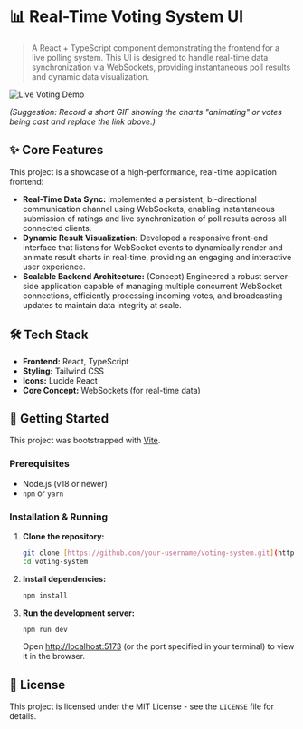 # 📊 Real-Time Voting System UI

> A React + TypeScript component demonstrating the frontend for a live polling system. This UI is designed to handle real-time data synchronization via WebSockets, providing instantaneous poll results and dynamic data visualization.

![Live Voting Demo](https://via.placeholder.com/800x400.png?text=Add+a+Demo+GIF+or+Screenshot+Here)

*(Suggestion: Record a short GIF showing the charts "animating" or votes being cast and replace the link above.)*

## ✨ Core Features

This project is a showcase of a high-performance, real-time application frontend:

* **Real-Time Data Sync:** Implemented a persistent, bi-directional communication channel using WebSockets, enabling instantaneous submission of ratings and live synchronization of poll results across all connected clients.
* **Dynamic Result Visualization:** Developed a responsive front-end interface that listens for WebSocket events to dynamically render and animate result charts in real-time, providing an engaging and interactive user experience.
* **Scalable Backend Architecture:** (Concept) Engineered a robust server-side application capable of managing multiple concurrent WebSocket connections, efficiently processing incoming votes, and broadcasting updates to maintain data integrity at scale.

## 🛠️ Tech Stack

* **Frontend:** React, TypeScript
* **Styling:** Tailwind CSS
* **Icons:** Lucide React
* **Core Concept:** WebSockets (for real-time data)

## 🚀 Getting Started

This project was bootstrapped with [Vite](https://vitejs.dev/).

### Prerequisites

* Node.js (v18 or newer)
* `npm` or `yarn`

### Installation & Running

1.  **Clone the repository:**
    ```sh
    git clone [https://github.com/your-username/voting-system.git](https://github.com/your-username/voting-system.git)
    cd voting-system
    ```

2.  **Install dependencies:**
    ```sh
    npm install
    ```

3.  **Run the development server:**
    ```sh
    npm run dev
    ```
    Open [http://localhost:5173](http://localhost:5173) (or the port specified in your terminal) to view it in the browser.

## 📄 License

This project is licensed under the MIT License - see the `LICENSE` file for details.
